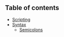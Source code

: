 Table of contents
-----------------

- [Scripting](scripting)    
- [Syntax](syntax)
  - [Semicolons](syntax/semicolons)
